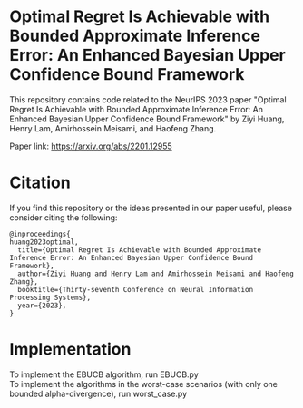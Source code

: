 # Optimal Regret Is Achievable with Bounded Approximate Inference Error: An Enhanced Bayesian Upper Confidence Bound Framework

This repository contains code related to the NeurIPS 2023 paper
"Optimal Regret Is Achievable with Bounded Approximate Inference Error: An Enhanced Bayesian Upper Confidence Bound Framework" 
by Ziyi Huang, Henry Lam, Amirhossein Meisami, and Haofeng Zhang. 

Paper link: https://arxiv.org/abs/2201.12955

# Citation
If you find this repository or the ideas presented in our paper useful, please consider citing the following:
```
@inproceedings{
huang2023optimal,
  title={Optimal Regret Is Achievable with Bounded Approximate Inference Error: An Enhanced Bayesian Upper Confidence Bound Framework},
  author={Ziyi Huang and Henry Lam and Amirhossein Meisami and Haofeng Zhang},
  booktitle={Thirty-seventh Conference on Neural Information Processing Systems},
  year={2023},
}
```

# Implementation

To implement the EBUCB algorithm, run EBUCB.py <br />
To implement the algorithms in the worst-case scenarios (with only one bounded alpha-divergence), run worst_case.py
